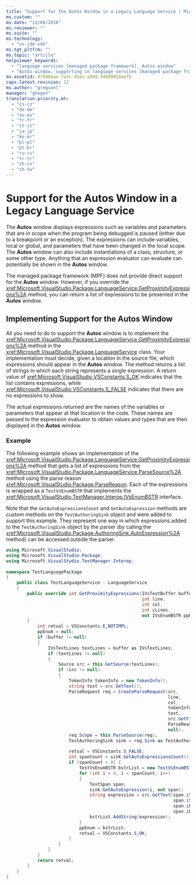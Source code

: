 ```yaml
---
title: "Support for the Autos Window in a Legacy Language Service | Microsoft Docs"
ms.custom: ""
ms.date: "11/04/2016"
ms.reviewer: ""
ms.suite: ""
ms.technology: 
  - "vs-ide-sdk"
ms.tgt_pltfrm: ""
ms.topic: "article"
helpviewer_keywords: 
  - "language services [managed package framework], Autos window"
  - "Autos window, supporting in language services [managed package framework]"
ms.assetid: 47d40aae-7a3c-41e1-a949-34989924aefb
caps.latest.revision: 12
ms.author: "gregvanl"
manager: "ghogen"
translation.priority.mt: 
  - "cs-cz"
  - "de-de"
  - "es-es"
  - "fr-fr"
  - "it-it"
  - "ja-jp"
  - "ko-kr"
  - "pl-pl"
  - "pt-br"
  - "ru-ru"
  - "tr-tr"
  - "zh-cn"
  - "zh-tw"
---
```

# Support for the Autos Window in a Legacy Language Service
The **Autos** window displays expressions such as variables and parameters that are in scope when the program being debugged is paused (either due to a breakpoint or an exception). The expressions can include variables, local or global, and parameters that have been changed in the local scope. The **Autos** window can also include instantiations of a class, structure, or some other type. Anything that an expression evaluator can evaluate can potentially be shown in the **Autos** window.  
  
 The managed package framework (MPF) does not provide direct support for the **Autos** window. However, if you override the <xref:Microsoft.VisualStudio.Package.LanguageService.GetProximityExpressions%2A> method, you can return a list of expressions to be presented in the **Autos** window.  
  
## Implementing Support for the Autos Window  
 All you need to do to support the **Autos** window is to implement the <xref:Microsoft.VisualStudio.Package.LanguageService.GetProximityExpressions%2A> method in the <xref:Microsoft.VisualStudio.Package.LanguageService> class. Your implementation must decide, given a location in the source file, which expressions should appear in the **Autos** window. The method returns a list of strings in which each string represents a single expression. A return value of <xref:Microsoft.VisualStudio.VSConstants.S_OK> indicates that the list contains expressions, while <xref:Microsoft.VisualStudio.VSConstants.S_FALSE> indicates that there are no expressions to show.  
  
 The actual expressions returned are the names of the variables or parameters that appear at that location in the code. These names are passed to the expression evaluator to obtain values and types that are then displayed in the **Autos** window.  
  
### Example  
 The following example shows an implementation of the <xref:Microsoft.VisualStudio.Package.LanguageService.GetProximityExpressions%2A> method that gets a list of expressions from the <xref:Microsoft.VisualStudio.Package.LanguageService.ParseSource%2A> method using the parse reason <xref:Microsoft.VisualStudio.Package.ParseReason>. Each of the expressions is wrapped as a `TestVsEnumBSTR` that implements the <xref:Microsoft.VisualStudio.TextManager.Interop.IVsEnumBSTR> interface.  
  
 Note that the `GetAutoExpressionsCount` and `GetAutoExpression` methods are custom methods on the `TestAuthoringSink` object and were added to support this example. They represent one way in which expressions added to the `TestAuthoringSink` object by the parser (by calling the <xref:Microsoft.VisualStudio.Package.AuthoringSink.AutoExpression%2A> method) can be accessed outside the parser.  
  
```cs  
using Microsoft.VisualStudio;  
using Microsoft.VisualStudio.Package;  
using Microsoft.VisualStudio.TextManager.Interop;  
  
namespace TestLanguagePackage  
{  
    public class TestLanguageService : LanguageService  
    {  
        public override int GetProximityExpressions(IVsTextBuffer buffer,  
                                                    int line,  
                                                    int col,  
                                                    int cLines,  
                                                    out IVsEnumBSTR ppEnum)  
        {  
            int retval = VSConstants.E_NOTIMPL;  
            ppEnum = null;  
            if (buffer != null)  
            {  
                IVsTextLines textLines = buffer as IVsTextLines;  
                if (textLines != null)  
                {  
                    Source src = this.GetSource(textLines);  
                    if (src != null)  
                    {  
                        TokenInfo tokenInfo = new TokenInfo();  
                        string text = src.GetText();  
                        ParseRequest req = CreateParseRequest(src,  
                                                              line,  
                                                              col,  
                                                              tokenInfo,  
                                                              text,  
                                                              src.GetFilePath(),  
                                                              ParseReason.Autos,  
                                                              null);  
                        req.Scope = this.ParseSource(req);  
                        TestAuthoringSink sink = req.Sink as TestAuthoringSink;  
  
                        retval = VSConstants.S_FALSE;  
                        int spanCount = sink.GetAutoExpressionsCount();  
                        if (spanCount > 0) {  
                            TestVsEnumBSTR bstrList = new TestVsEnumBSTR();  
                            for (int i = 0; i < spanCount; i++)  
                            {  
                                TextSpan span;  
                                sink.GetAutoExpression(i, out span);  
                                string expression = src.GetText(span.iStartLine,  
                                                                span.iStartIndex,  
                                                                span.iEndLine,  
                                                                span.iEndIndex);  
                                bstrList.AddString(expression);  
                            }  
                            ppEnum = bstrList;  
                            retval = VSConstants.S_OK;  
                        }  
                    }  
                }  
            }  
            return retval;  
        }  
    }  
}  
```